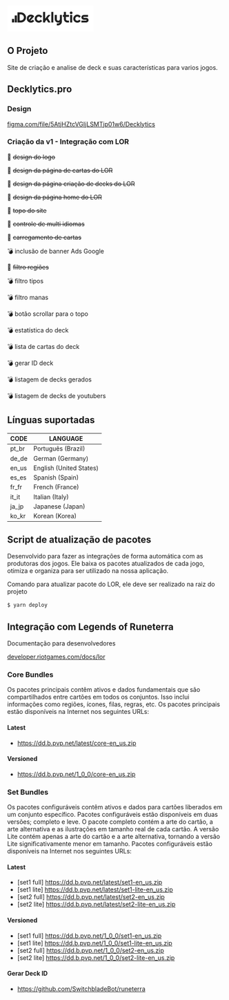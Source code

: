 ![Decklytics](logo.png)

## O Projeto ##
Site de criação e analise de deck e suas características para varios jogos.

## Decklytics.pro ##

### Design ###
[figma.com/file/5AtjHZtcVGIjLSMTjp01w6/Decklytics](https://www.figma.com/file/5AtjHZtcVGIjLSMTjp01w6/Decklytics)

### Criação da v1 - Integração com LOR ###

🤘 ~~design do logo~~

🤘 ~~design da página de cartas do LOR~~

🤘 ~~design da página criação de decks do LOR~~

🤘 ~~design da página home do LOR~~

🤘 ~~topo do site~~

🤘 ~~controle de multi idiomas~~

🤘 ~~carregamento de cartas~~

💣 inclusão de banner Ads Google

🤘 ~~filtro regiões~~

💣 filtro tipos

💣 filtro manas

💣 botão scrollar para o topo

💣 estatística do deck

💣 lista de cartas do deck

💣 gerar ID deck

💣 listagem de decks gerados

💣 listagem de decks de youtubers

## Línguas suportadas ##

| CODE  |	LANGUAGE                    |
| ----- | ----------------------------- |
| pt_br |   Português (Brazil)          |
| de_de |   German (Germany)            |
| en_us |   English (United States)     |
| es_es |	Spanish (Spain)             |
| fr_fr |	French (France)             |
| it_it |	Italian (Italy)             |
| ja_jp |	Japanese (Japan)            |
| ko_kr |	Korean (Korea)              |

## Script de atualização de pacotes ##
Desenvolvido para fazer as integrações de forma automática com as produtoras dos jogos. Ele baixa os pacotes atualizados de cada jogo, otimiza e organiza para ser utilizado na nossa aplicação.

Comando para atualizar pacote do LOR, ele deve ser realizado na raiz do projeto
``` bash
$ yarn deploy
```

## Integração com Legends of Runeterra ##

Documentação para desenvolvedores

[developer.riotgames.com/docs/lor](https://developer.riotgames.com/docs/lor)

### Core Bundles ###
Os pacotes principais contêm ativos e dados fundamentais que são compartilhados entre cartões em todos os conjuntos. Isso inclui informações como regiões, ícones, filas, regras, etc. Os pacotes principais estão disponíveis na Internet nos seguintes URLs:

#### Latest ####
* https://dd.b.pvp.net/latest/core-en_us.zip

#### Versioned ####
* https://dd.b.pvp.net/1_0_0/core-en_us.zip

### Set Bundles ###
Os pacotes configuráveis ​​contêm ativos e dados para cartões liberados em um conjunto específico. Pacotes configuráveis ​​estão disponíveis em duas versões; completo e leve. O pacote completo contém a arte do cartão, a arte alternativa e as ilustrações em tamanho real de cada cartão. A versão Lite contém apenas a arte do cartão e a arte alternativa, tornando a versão Lite significativamente menor em tamanho. Pacotes configuráveis ​​estão disponíveis na Internet nos seguintes URLs:

#### Latest ####
* [set1 full] https://dd.b.pvp.net/latest/set1-en_us.zip
* [set1 lite] https://dd.b.pvp.net/latest/set1-lite-en_us.zip
* [set2 full] https://dd.b.pvp.net/latest/set2-en_us.zip
* [set2 lite] https://dd.b.pvp.net/latest/set2-lite-en_us.zip

#### Versioned ####
* [set1 full] https://dd.b.pvp.net/1_0_0/set1-en_us.zip
* [set1 lite] https://dd.b.pvp.net/1_0_0/set1-lite-en_us.zip
* [set2 full] https://dd.b.pvp.net/1_0_0/set2-en_us.zip
* [set2 lite] https://dd.b.pvp.net/1_0_0/set2-lite-en_us.zip

#### Gerar Deck ID ####
* https://github.com/SwitchbladeBot/runeterra